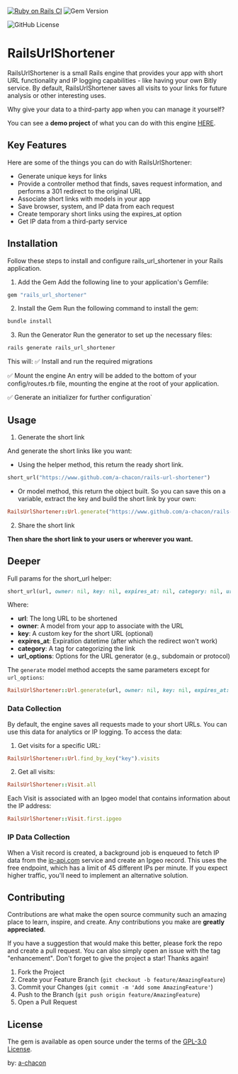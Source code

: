 
[![Ruby on Rails CI](https://github.com/a-chacon/rails-url-shortener/actions/workflows/rubyonrails.yml/badge.svg)](https://github.com/a-chacon/rails-url-shortener/actions/workflows/rubyonrails.yml)
![Gem Version](https://img.shields.io/gem/v/rails_url_shortener)

![GitHub License](https://img.shields.io/github/license/a-chacon/rails_url_shortener)

# RailsUrlShortener

RailsUrlShortener is a small Rails engine that provides your app with short URL functionality and IP logging capabilities - like having your own Bitly service. By default, RailsUrlShortener saves all visits to your links for future analysis or other interesting uses.

Why give your data to a third-party app when you can manage it yourself?

You can see a **demo project** of what you can do with this engine [HERE](https://paso.fly.dev/).

## Key Features

Here are some of the things you can do with RailsUrlShortener:

* Generate unique keys for links
* Provide a controller method that finds, saves request information, and performs a 301 redirect to the original URL
* Associate short links with models in your app
* Save browser, system, and IP data from each request
* Create temporary short links using the expires_at option
* Get IP data from a third-party service

## Installation

Follow these steps to install and configure rails_url_shortener in your Rails application.

1. Add the Gem
Add the following line to your application's Gemfile:

```ruby
gem "rails_url_shortener"
```
2. Install the Gem
Run the following command to install the gem:

```bash
bundle install
```
3. Run the Generator
Run the generator to set up the necessary files:
```bash
rails generate rails_url_shortener
```
This will:
✅ Install and run the required migrations

✅ Mount the engine
An entry will be added to the bottom of your config/routes.rb file, mounting the engine at the root of your application.

✅ Generate an initializer for further configuration`


## Usage

1. Generate the short link

And generate the short links like you want:

* Using the helper method, this return the ready short link.

```ruby
short_url("https://www.github.com/a-chacon/rails-url-shortener")
```

* Or model method, this return the object built. So you can save this on a variable, extract the key and build the short link by your own:

```ruby
RailsUrlShortener::Url.generate("https://www.github.com/a-chacon/rails-url-shortener")
```

2. Share the short link

**Then share the short link to your users or wherever you want.**

## Deeper

Full params for the short_url helper:

```ruby
short_url(url, owner: nil, key: nil, expires_at: nil, category: nil, url_options: {})
```

Where:

* **url**: The long URL to be shortened
* **owner**: A model from your app to associate with the URL
* **key**: A custom key for the short URL (optional)
* **expires_at**: Expiration datetime (after which the redirect won't work)
* **category**: A tag for categorizing the link
* **url_options**: Options for the URL generator (e.g., subdomain or protocol)

The `generate` model method accepts the same parameters except for `url_options`:

```ruby
RailsUrlShortener::Url.generate(url, owner: nil, key: nil, expires_at: nil, category: nil)
```

### Data Collection

By default, the engine saves all requests made to your short URLs. You can use this data for analytics or IP logging. To access the data:

1. Get visits for a specific URL:

```ruby
RailsUrlShortener::Url.find_by_key("key").visits
```

2. Get all visits:

```ruby
RailsUrlShortener::Visit.all
```

Each Visit is associated with an Ipgeo model that contains information about the IP address:

```ruby
RailsUrlShortener::Visit.first.ipgeo
```

### IP Data Collection

When a Visit record is created, a background job is enqueued to fetch IP data from the [ip-api.com](https://ip-api.com/) service and create an Ipgeo record. This uses the free endpoint, which has a limit of 45 different IPs per minute. If you expect higher traffic, you'll need to implement an alternative solution.

## Contributing

Contributions are what make the open source community such an amazing place to learn, inspire, and create. Any contributions you make are **greatly appreciated**.

If you have a suggestion that would make this better, please fork the repo and create a pull request. You can also simply open an issue with the tag "enhancement".
Don't forget to give the project a star! Thanks again!

1. Fork the Project
2. Create your Feature Branch (`git checkout -b feature/AmazingFeature`)
3. Commit your Changes (`git commit -m 'Add some AmazingFeature'`)
4. Push to the Branch (`git push origin feature/AmazingFeature`)
5. Open a Pull Request

## License

The gem is available as open source under the terms of the [GPL-3.0 License](https://www.github.com/a-chacon/rails-url-shortener/blob/main/LICENSE).

by: [a-chacon](https://a-chacon.com)
